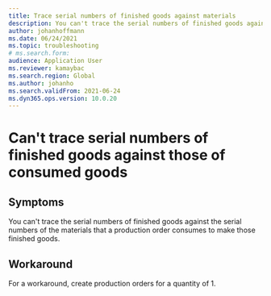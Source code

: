 ```yaml
--- 
title: Trace serial numbers of finished goods against materials 
description: You can't trace the serial numbers of finished goods against those of the materials to make those goods. Instead, create production orders for a quantity of 1. 
author: johanhoffmann 
ms.date: 06/24/2021 
ms.topic: troubleshooting 
# ms.search.form:  
audience: Application User 
ms.reviewer: kamaybac 
ms.search.region: Global 
ms.author: johanho 
ms.search.validFrom: 2021-06-24 
ms.dyn365.ops.version: 10.0.20 
--- 
```

 
# Can't trace serial numbers of finished goods against those of consumed goods

## Symptoms

You can't trace the serial numbers of finished goods against the serial numbers of the materials that a production order consumes to make those finished goods.

## Workaround

For a workaround, create production orders for a quantity of 1.
